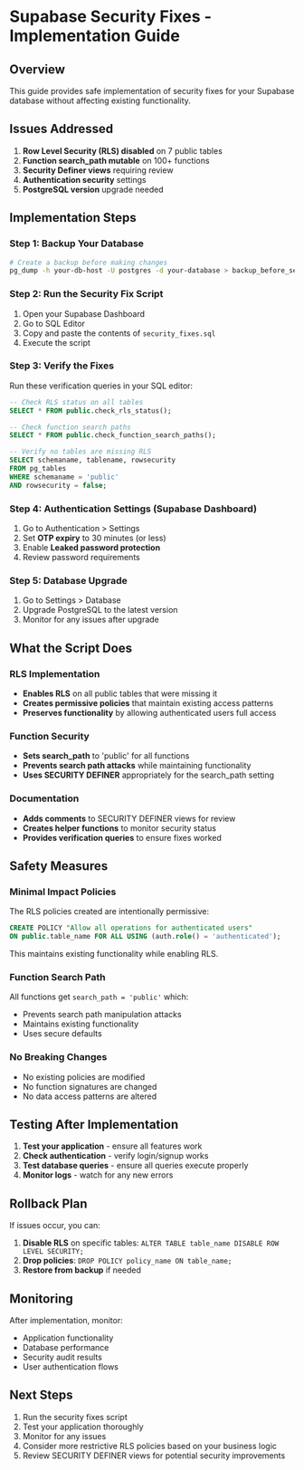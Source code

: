 # Supabase Security Fixes - Implementation Guide

## Overview
This guide provides safe implementation of security fixes for your Supabase database without affecting existing functionality.

## Issues Addressed
1. **Row Level Security (RLS) disabled** on 7 public tables
2. **Function search_path mutable** on 100+ functions  
3. **Security Definer views** requiring review
4. **Authentication security** settings
5. **PostgreSQL version** upgrade needed

## Implementation Steps

### Step 1: Backup Your Database
```bash
# Create a backup before making changes
pg_dump -h your-db-host -U postgres -d your-database > backup_before_security_fixes.sql
```

### Step 2: Run the Security Fix Script
1. Open your Supabase Dashboard
2. Go to SQL Editor
3. Copy and paste the contents of `security_fixes.sql`
4. Execute the script

### Step 3: Verify the Fixes
Run these verification queries in your SQL editor:

```sql
-- Check RLS status on all tables
SELECT * FROM public.check_rls_status();

-- Check function search paths  
SELECT * FROM public.check_function_search_paths();

-- Verify no tables are missing RLS
SELECT schemaname, tablename, rowsecurity 
FROM pg_tables 
WHERE schemaname = 'public' 
AND rowsecurity = false;
```

### Step 4: Authentication Settings (Supabase Dashboard)
1. Go to Authentication > Settings
2. Set **OTP expiry** to 30 minutes (or less)
3. Enable **Leaked password protection**
4. Review password requirements

### Step 5: Database Upgrade
1. Go to Settings > Database
2. Upgrade PostgreSQL to the latest version
3. Monitor for any issues after upgrade

## What the Script Does

### RLS Implementation
- **Enables RLS** on all public tables that were missing it
- **Creates permissive policies** that maintain existing access patterns
- **Preserves functionality** by allowing authenticated users full access

### Function Security
- **Sets search_path** to 'public' for all functions
- **Prevents search path attacks** while maintaining functionality
- **Uses SECURITY DEFINER** appropriately for the search_path setting

### Documentation
- **Adds comments** to SECURITY DEFINER views for review
- **Creates helper functions** to monitor security status
- **Provides verification queries** to ensure fixes worked

## Safety Measures

### Minimal Impact Policies
The RLS policies created are intentionally permissive:
```sql
CREATE POLICY "Allow all operations for authenticated users" 
ON public.table_name FOR ALL USING (auth.role() = 'authenticated');
```

This maintains existing functionality while enabling RLS.

### Function Search Path
All functions get `search_path = 'public'` which:
- Prevents search path manipulation attacks
- Maintains existing functionality
- Uses secure defaults

### No Breaking Changes
- No existing policies are modified
- No function signatures are changed
- No data access patterns are altered

## Testing After Implementation

1. **Test your application** - ensure all features work
2. **Check authentication** - verify login/signup works
3. **Test database queries** - ensure all queries execute properly
4. **Monitor logs** - watch for any new errors

## Rollback Plan
If issues occur, you can:
1. **Disable RLS** on specific tables: `ALTER TABLE table_name DISABLE ROW LEVEL SECURITY;`
2. **Drop policies**: `DROP POLICY policy_name ON table_name;`
3. **Restore from backup** if needed

## Monitoring
After implementation, monitor:
- Application functionality
- Database performance
- Security audit results
- User authentication flows

## Next Steps
1. Run the security fixes script
2. Test your application thoroughly
3. Monitor for any issues
4. Consider more restrictive RLS policies based on your business logic
5. Review SECURITY DEFINER views for potential security improvements






